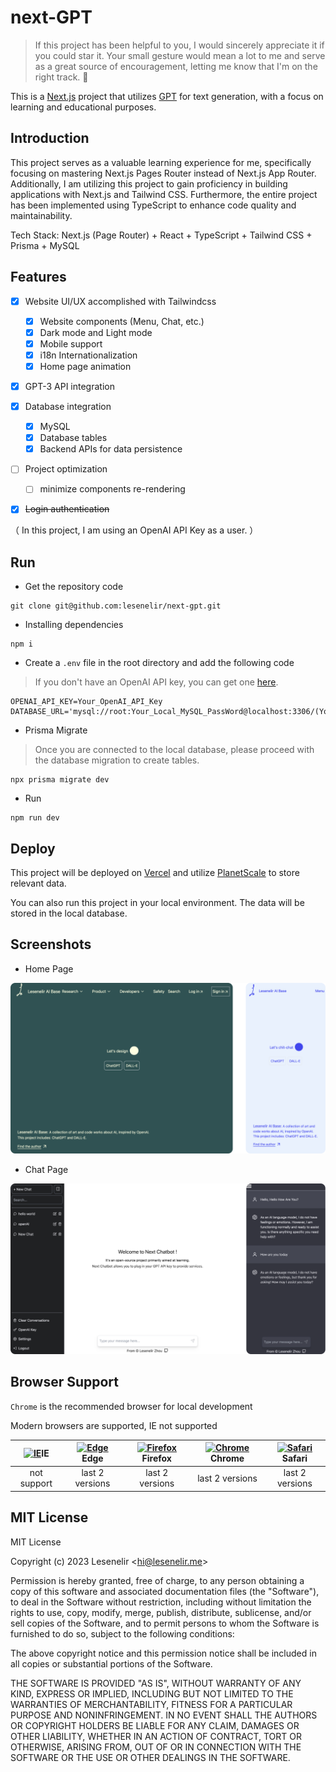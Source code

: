 # next-GPT

> If this project has been helpful to you, I would sincerely appreciate it if you could star it. Your small gesture would mean a lot to me and serve as a great source of encouragement, letting me know that I'm on the right track. 🤩

This is a [Next.js](https://nextjs.org/) project that utilizes [GPT](https://openai.com/blog/openai-api/) for text generation, with a focus on learning and educational purposes.

## Introduction

This project serves as a valuable learning experience for me, specifically focusing on mastering Next.js Pages Router instead of Next.js App Router. Additionally, I am utilizing this project to gain proficiency in building applications with Next.js and Tailwind CSS. Furthermore, the entire project has been implemented using TypeScript to enhance code quality and maintainability.

Tech Stack: Next.js (Page Router) + React + TypeScript + Tailwind CSS + Prisma + MySQL

## Features

- [x] Website UI/UX accomplished with Tailwindcss
  - [x] Website components (Menu, Chat, etc.) 
  - [x] Dark mode and Light mode
  - [x] Mobile support
  - [x] i18n Internationalization
  - [x] Home page animation

- [x] GPT-3 API integration

- [x] Database integration
  - [x] MySQL
  - [x] Database tables
  - [x] Backend APIs for data persistence
     
- [ ] Project optimization
  - [ ] minimize components re-rendering  

- [x] ~~Login authentication~~

（ In this project, I am using an OpenAI API Key as a user. ）

## Run

- Get the repository code

```
git clone git@github.com:lesenelir/next-gpt.git
```

- Installing dependencies

```
npm i
```

- Create a `.env` file in the root directory and add the following code

> If you don't have an OpenAI API key, you can get one [here](https://platform.openai.com/account/api-keys).

```
OPENAI_API_KEY=Your_OpenAI_API_Key
DATABASE_URL='mysql://root:Your_Local_MySQL_PassWord@localhost:3306/(Your_Local_Database)'
```

- Prisma Migrate

> Once you are connected to the local database, please proceed with the database migration to create tables.

```
npx prisma migrate dev
```

- Run

```
npm run dev
```

## Deploy

This project will be deployed on [Vercel](https://vercel.com/) and utilize [PlanetScale](https://planetscale.com/) to store relevant data.

You can also run this project in your local environment. The data will be stored in the local database.

## Screenshots

- Home Page

![home page pc](https://github.com/lesenelir/next-gpt/blob/master/static/home.png)

- Chat Page
  
![chat page pc](https://github.com/lesenelir/next-gpt/blob/master/static/chat.png)

## Browser Support

`Chrome` is the recommended browser for local development

Modern browsers are supported, IE not supported

| [<img src="https://raw.githubusercontent.com/alrra/browser-logos/master/src/archive/internet-explorer_9-11/internet-explorer_9-11_48x48.png" alt="IE" width="24px" height="24px"  />](http://godban.github.io/browsers-support-badges/)IE | [<img src="https://raw.githubusercontent.com/alrra/browser-logos/master/src/edge/edge_48x48.png" alt=" Edge" width="24px" height="24px" />](http://godban.github.io/browsers-support-badges/)Edge | [<img src="https://raw.githubusercontent.com/alrra/browser-logos/master/src/firefox/firefox_48x48.png" alt="Firefox" width="24px" height="24px" />](http://godban.github.io/browsers-support-badges/)Firefox | [<img src="https://raw.githubusercontent.com/alrra/browser-logos/master/src/chrome/chrome_48x48.png" alt="Chrome" width="24px" height="24px" />](http://godban.github.io/browsers-support-badges/)Chrome | [<img src="https://raw.githubusercontent.com/alrra/browser-logos/master/src/safari/safari_48x48.png" alt="Safari" width="24px" height="24px" />](http://godban.github.io/browsers-support-badges/)Safari |
| :----------------------------------------------------------: | :----------------------------------------------------------: | :----------------------------------------------------------: | :----------------------------------------------------------: | :----------------------------------------------------------: |
|                         not support                          |                       last 2 versions                        |                       last 2 versions                        |                       last 2 versions                        |                       last 2 versions                        |

## MIT License

MIT License

Copyright (c) 2023 Lesenelir <<hi@lesenelir.me>>

Permission is hereby granted, free of charge, to any person obtaining a copy
of this software and associated documentation files (the "Software"), to deal
in the Software without restriction, including without limitation the rights
to use, copy, modify, merge, publish, distribute, sublicense, and/or sell
copies of the Software, and to permit persons to whom the Software is
furnished to do so, subject to the following conditions:

The above copyright notice and this permission notice shall be included in all
copies or substantial portions of the Software.

THE SOFTWARE IS PROVIDED "AS IS", WITHOUT WARRANTY OF ANY KIND, EXPRESS OR
IMPLIED, INCLUDING BUT NOT LIMITED TO THE WARRANTIES OF MERCHANTABILITY,
FITNESS FOR A PARTICULAR PURPOSE AND NONINFRINGEMENT. IN NO EVENT SHALL THE
AUTHORS OR COPYRIGHT HOLDERS BE LIABLE FOR ANY CLAIM, DAMAGES OR OTHER
LIABILITY, WHETHER IN AN ACTION OF CONTRACT, TORT OR OTHERWISE, ARISING FROM,
OUT OF OR IN CONNECTION WITH THE SOFTWARE OR THE USE OR OTHER DEALINGS IN THE
SOFTWARE.
